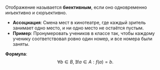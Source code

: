 Отображение называется **биективным**, если оно одновременно инъективно и сюръективно.

- **Ассоциация**: Смена мест в кинотеатре, где каждый зритель занимает одно место, и ни одно место не остаётся пустым.
- **Пример**: Пронумеровать учеников в классе так, чтобы каждому ученику соответствовал ровно один номер, и все номера были заняты.

**Формула**:  
$$
\forall b \in B, \, \exists! a \in A: f(a) = b.
$$